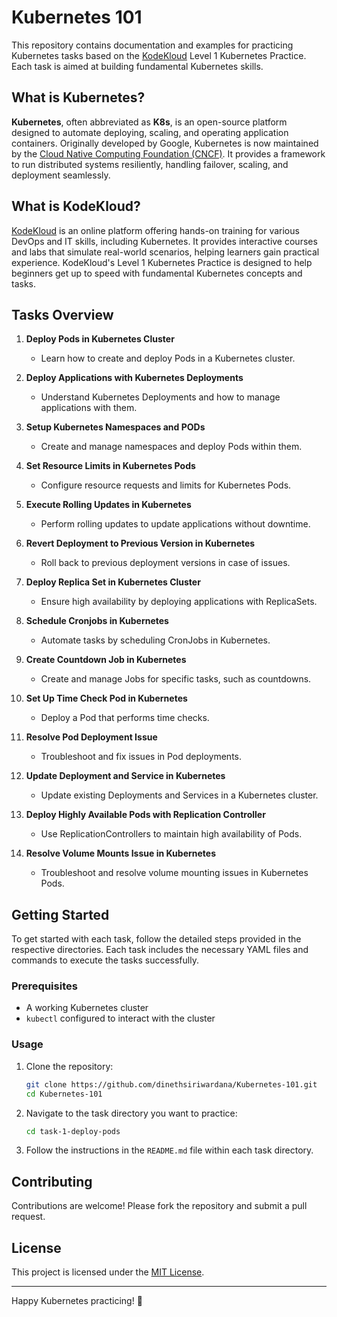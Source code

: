 # Kubernetes 101

This repository contains documentation and examples for practicing Kubernetes tasks based on the [KodeKloud](https://www.kodekloud.com) Level 1 Kubernetes Practice. Each task is aimed at building fundamental Kubernetes skills.

## What is Kubernetes?

**Kubernetes**, often abbreviated as **K8s**, is an open-source platform designed to automate deploying, scaling, and operating application containers. Originally developed by Google, Kubernetes is now maintained by the [Cloud Native Computing Foundation (CNCF)](https://www.cncf.io/). It provides a framework to run distributed systems resiliently, handling failover, scaling, and deployment seamlessly.

## What is KodeKloud?

[KodeKloud](https://www.kodekloud.com) is an online platform offering hands-on training for various DevOps and IT skills, including Kubernetes. It provides interactive courses and labs that simulate real-world scenarios, helping learners gain practical experience. KodeKloud's Level 1 Kubernetes Practice is designed to help beginners get up to speed with fundamental Kubernetes concepts and tasks.

## Tasks Overview

1. **Deploy Pods in Kubernetes Cluster**
    - Learn how to create and deploy Pods in a Kubernetes cluster.

2. **Deploy Applications with Kubernetes Deployments**
    - Understand Kubernetes Deployments and how to manage applications with them.

3. **Setup Kubernetes Namespaces and PODs**
    - Create and manage namespaces and deploy Pods within them.

4. **Set Resource Limits in Kubernetes Pods**
    - Configure resource requests and limits for Kubernetes Pods.

5. **Execute Rolling Updates in Kubernetes**
    - Perform rolling updates to update applications without downtime.

6. **Revert Deployment to Previous Version in Kubernetes**
    - Roll back to previous deployment versions in case of issues.

7. **Deploy Replica Set in Kubernetes Cluster**
    - Ensure high availability by deploying applications with ReplicaSets.

8. **Schedule Cronjobs in Kubernetes**
    - Automate tasks by scheduling CronJobs in Kubernetes.

9. **Create Countdown Job in Kubernetes**
    - Create and manage Jobs for specific tasks, such as countdowns.

10. **Set Up Time Check Pod in Kubernetes**
    - Deploy a Pod that performs time checks.

11. **Resolve Pod Deployment Issue**
    - Troubleshoot and fix issues in Pod deployments.

12. **Update Deployment and Service in Kubernetes**
    - Update existing Deployments and Services in a Kubernetes cluster.

13. **Deploy Highly Available Pods with Replication Controller**
    - Use ReplicationControllers to maintain high availability of Pods.

14. **Resolve Volume Mounts Issue in Kubernetes**
    - Troubleshoot and resolve volume mounting issues in Kubernetes Pods.

## Getting Started

To get started with each task, follow the detailed steps provided in the respective directories. Each task includes the necessary YAML files and commands to execute the tasks successfully.

### Prerequisites

- A working Kubernetes cluster
- `kubectl` configured to interact with the cluster

### Usage

1. Clone the repository:
    ```sh
    git clone https://github.com/dinethsiriwardana/Kubernetes-101.git
    cd Kubernetes-101
    ```

2. Navigate to the task directory you want to practice:
    ```sh
    cd task-1-deploy-pods
    ```

3. Follow the instructions in the `README.md` file within each task directory.

## Contributing

Contributions are welcome! Please fork the repository and submit a pull request.

## License

This project is licensed under the [MIT License](LICENSE).

---

Happy Kubernetes practicing! 🚀
